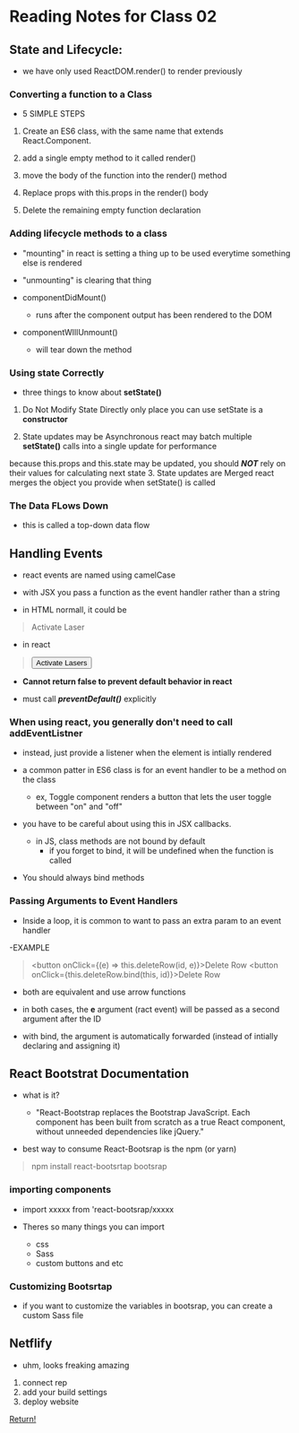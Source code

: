 # Reading Notes for Class 02

## State and Lifecycle:

- we have only used ReactDOM.render() to render previously

### Converting a function to a Class

- 5 SIMPLE STEPS

1. Create an ES6 class, with the same name that extends React.Component.

2. add a single empty method to it called render()

3. move the body of the function into the render() method

4. Replace props with this.props in the render() body

5. Delete the remaining empty function declaration

### Adding lifecycle methods to a class

- "mounting" in react is setting a thing up to be used everytime something else is rendered

- "unmounting" is clearing that thing

- componentDidMount()
  - runs after the component output has been rendered to the DOM

- componentWIllUnmount()
  - will tear down the method

### Using state Correctly

- three things to know about **setState()**

1. Do Not Modify State Directly
  only place you can use setState is a **constructor**

2. State updates may be Asynchronous
  react may batch multiple **setState()** calls into a single update for performance

  because this.props and this.state may be updated, you should ***NOT*** rely on their values for calculating next state
3. State updates are Merged
  react merges the object you provide when setState() is called

### The Data FLows Down

- this is called a top-down data flow

## Handling Events

- react events are named using camelCase

- with JSX you pass a function as the event handler rather than a string

- in HTML normall, it could be

> <botton onclick="activeLaser()">Activate Laser</button>

- in react

> <button onClick={activateLasers}>Activate Lasers</button>

- **Cannot return false to prevent default behavior in react**

- must call ***preventDefault()*** explicitly

### When using react, you generally don't need to call addEventListner

- instead, just provide a listener when the element is intially rendered

- a common patter in ES6 class is for an event handler to be a method on the class
  - ex, Toggle component renders a button that lets the user toggle between "on" and "off"

- you have to be careful about using this in JSX callbacks.
  - in JS, class methods are not bound by default
    - if you forget to bind, it will be undefined when the function is called

- You should always bind methods

### Passing Arguments to Event Handlers

- Inside a loop, it is common to want to pass an extra param to an event handler

-EXAMPLE
  > <button onClick={(e) => this.deleteRow(id, e)}>Delete Row</button>
  > <button onClick={this.deleteRow.bind(this, id)}>Delete Row</button>

- both are equivalent and use arrow functions

- in both cases, the **e** argument (ract event) will be passed as a second argument after the ID
- with bind, the argument is automatically forwarded (instead of intially declaring and assigning it)

## React Bootstrat Documentation

- what is it?
  - "React-Bootstrap replaces the Bootstrap JavaScript. Each component has been built from scratch as a true React component, without unneeded dependencies like jQuery."

- best way to consume React-Bootsrap is the npm (or yarn)

> npm install react-bootsrtap bootsrap

### importing components

- import xxxxx from 'react-bootsrap/xxxxx

- Theres so many things you can import
  - css
  - Sass
  - custom buttons and etc

### Customizing Bootsrtap

- if you want to customize the variables in bootsrap, you can create a custom Sass file

## Netflify

- uhm, looks freaking amazing

1. connect rep
2. add your build settings
3. deploy website

[Return!](class301main.md)
